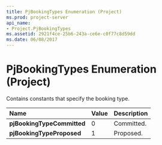 ```yaml
---
title: PjBookingTypes Enumeration (Project)
ms.prod: project-server
api_name:
- Project.PjBookingTypes
ms.assetid: 2921f4ce-25b6-243a-ce6e-c0f77c8d59dd
ms.date: 06/08/2017
---
```



# PjBookingTypes Enumeration (Project)

Contains constants that specify the booking type.



|**Name**|**Value**|**Description**|
|:-----|:-----|:-----|
|**pjBookingTypeCommitted**|0|Committed.|
|**pjBookingTypeProposed**|1|Proposed.|

